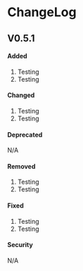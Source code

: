 # ChangeLog
## V0.5.1

#### Added
1. Testing
1. Testing

#### Changed
1. Testing
1. Testing

#### Deprecated
N/A

#### Removed
1. Testing
1. Testing

#### Fixed
1. Testing
1. Testing

#### Security
N/A

